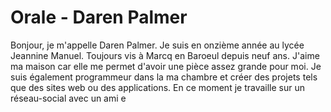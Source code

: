 # Orale - Daren Palmer

Bonjour, je m'appelle Daren Palmer. Je suis en onzième année au lycée Jeannine Manuel. Toujours vis à Marcq en Baroeul depuis neuf ans. J'aime ma maison car elle me permet d'avoir une pièce assez grande pour moi. Je suis également programmeur dans la ma chambre et créer des projets tels que des sites web ou des applications. En ce moment je travaille sur un réseau-social avec un ami e
<!--stackedit_data:
eyJoaXN0b3J5IjpbMTU0NjMxMjE4MywxNzkyMjIxNzEwLC0xND
g3NTgzOTg3LDE1NzcwMzIyNTMsLTE2NTMzNDU3ODMsLTg2ODY2
NzU0MywtMjExNjQyMTU3Nl19
-->
